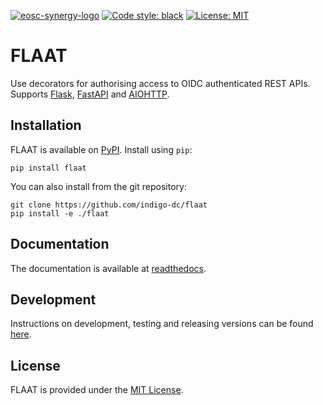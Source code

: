 [![eosc-synergy-logo](https://readthedocs.org/projects/flaat/badge/?version=latest)](https://flaat.readthedocs.io/)
[![Code style: black](https://img.shields.io/badge/code%20style-black-000000.svg)](https://github.com/psf/black)
[![License: MIT](https://img.shields.io/badge/License-MIT-yellow.svg)](https://opensource.org/licenses/MIT)

# FLAAT
Use decorators for authorising access to OIDC authenticated REST APIs.
Supports [Flask](https://flask.palletsprojects.com/en/2.0.x/), [FastAPI](https://fastapi.tiangolo.com/) and [AIOHTTP](https://docs.aiohttp.org/en/stable/).

## Installation
FLAAT is available on [PyPI](https://pypi.org/project/flaat/). Install using `pip`:

```
pip install flaat
```

You can also install from the git repository:
```
git clone https://github.com/indigo-dc/flaat
pip install -e ./flaat
```

## Documentation
The documentation is available at [readthedocs](https://flaat.readthedocs.io/en/latest/).

## Development
Instructions on development, testing and releasing versions can be found [here](https://flaat.readthedocs.io/en/latest/flaat/development.html).

## License
FLAAT is provided under the [MIT License](https://opensource.org/licenses/MIT).
